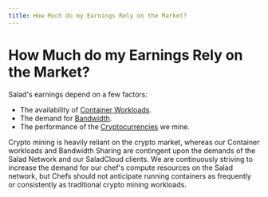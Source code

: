 ```yaml
---
title: How Much do my Earnings Rely on the Market?
---
```


# How Much do my Earnings Rely on the Market?

Salad's earnings depend on a few factors:

- The availability of [Container Workloads](https://salad.com/earn/demand).
- The demand for [Bandwidth](https://support.salad.com/article/253-what-is-bandwidth-sharing).
- The performance of the [Cryptocurrencies](https://support.salad.com/article/77-what-is-my-machine-actually-mining) we
  mine.

Crypto mining is heavily reliant on the crypto market, whereas our Container workloads and Bandwidth Sharing are
contingent upon the demands of the Salad Network and our SaladCloud clients. We are continuously striving to increase
the demand for our chef's compute resources on the Salad network, but Chefs should not anticipate running containers as
frequently or consistently as traditional crypto mining workloads.
